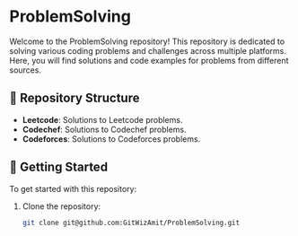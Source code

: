 # ProblemSolving

Welcome to the ProblemSolving repository! This repository is dedicated to solving various coding problems and challenges across multiple platforms. Here, you will find solutions and code examples for problems from different sources.

## 📂 Repository Structure

- **Leetcode**: Solutions to Leetcode problems.
- **Codechef**: Solutions to Codechef problems.
- **Codeforces**: Solutions to Codeforces problems.

## 🚀 Getting Started

To get started with this repository:

1. Clone the repository:
   ```bash
   git clone git@github.com:GitWizAmit/ProblemSolving.git
